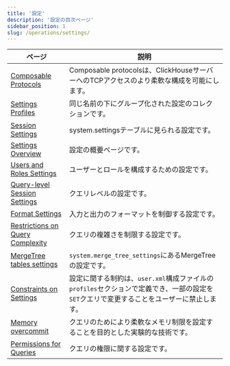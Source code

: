 ```yaml
---
title: '設定'
description: '設定の目次ページ'
sidebar_position: 1
slug: /operations/settings/
---
```


<!-- The table of contents table for this page is automatically generated by 
https://github.com/ClickHouse/clickhouse-docs/blob/main/scripts/autogenerate-table-of-contents.sh
from the YAML front matter fields: slug, description, title.

If you've spotted an error, please edit the YML frontmatter of the pages themselves.
-->
| ページ | 説明 |
|-----|-----|
| [Composable Protocols](/operations/settings/composable-protocols) | Composable protocolsは、ClickHouseサーバーへのTCPアクセスのより柔軟な構成を可能にします。 |
| [Settings Profiles](/operations/settings/settings-profiles) | 同じ名前の下にグループ化された設定のコレクションです。 |
| [Session Settings](/operations/settings/settings) | system.settingsテーブルに見られる設定です。 |
| [Settings Overview](/operations/settings/overview) | 設定の概要ページです。 |
| [Users and Roles Settings](/operations/settings/settings-users) | ユーザーとロールを構成するための設定です。 |
| [Query-level Session Settings](/operations/settings/query-level) | クエリレベルの設定です。 |
| [Format Settings](/operations/settings/formats) | 入力と出力のフォーマットを制御する設定です。 |
| [Restrictions on Query Complexity](/operations/settings/query-complexity) | クエリの複雑さを制限する設定です。 |
| [MergeTree tables settings](/operations/settings/merge-tree-settings) | `system.merge_tree_settings`にあるMergeTreeの設定です。 |
| [Constraints on Settings](/operations/settings/constraints-on-settings) | 設定に関する制約は、`user.xml`構成ファイルの`profiles`セクションで定義でき、一部の設定を`SET`クエリで変更することをユーザーに禁止します。 |
| [Memory overcommit](/operations/settings/memory-overcommit) | クエリのためにより柔軟なメモリ制限を設定することを目的とした実験的な技術です。 |
| [Permissions for Queries](/operations/settings/permissions-for-queries) | クエリの権限に関する設定です。 |

